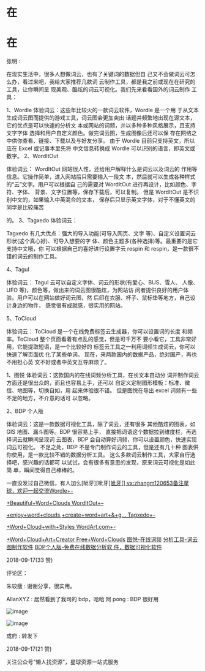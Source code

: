 # 在

# 在

张明 :

在现实生活中，很多人想做词云，也有了关键词的数据但自 己又不会做词云可怎么办，看过来吧，我给大家推荐几款词 云制作工具，都是我之前或现在在研究的工具，让你瞬间呈 现美观、酷炫的词云可视化。我们先来看看国外的词云制作 工具：

1、Wordle 体验词云：这些年比较火的一款词云软件，Wordle 是一个用 于从文本生成词云图而提供的游戏工具，词云图会更加突出 话题并频繁地出现在源文本，它的优点是可以快速的分析文 本或网站的词频，并以多种多种风格展示，且支持文字字体 选择和用户自定义颜色。做完词云图，生成图像后还可以保 存在网络之中供你查看、链接、下载以及与好友分享。 由于 Wordle 目前只支持英文，所以应在 Excel 或记事本里先将 中文信息转换成 Wordle 可以识别的语言，即英文或数字。 2、WordItOut

体验词云： WordItOut 网站很人性，还给用户解释什么是词云以及词云的 作用等信息。它操作简单，进入网站后只需要输入一段文 本，然后就可以生成各种样式的“云”文字。用户可以根据自 己的需要对 WordItOut 进行再设计，比如颜色、字符、字体、 背景、文字位置等，保存下载后，可以复制。 但是 WordItOut 是不识别中文的，如果输入中英混合的文本， 保存后只显示英文字体，对于不懂英文的同学是比较痛苦

的。 3、Tagxedo 体验词云：

Tagxedo 有几大优点：强大的导入功能(可导入网页、文字 等)、自定义设置词云形状(这个真心好)、可导入想要的字 体、颜色主题多(各种选择)等。最重要的是它支持中文哦，你 可以根据自己的喜好进行设置字云 respin 和 respin，是一款很不 错的词云的制作工具。

4、Tagul

体验词云： Tagul 云可以自定义字体、词云的形状(有爱心、BUS、雪人、 人像、UFO 等)，颜色等，做出来的词云图很酷炫，为网站访 问者提供良好的用户体验。用户可以在网站做好词云图，然 后印在衣服、杯子、鼠标垫等地方，自己设计身边的物件， 感觉很有成就感，很实用的网站。

5、ToCloud

体验词云： ToCloud 是一个在线免费标签云生成器，你可以设置词的长度 和频率。ToCloud 整个页面看着有点乱的感觉，但是可千万不 要小看它，工具非常好用，它能提取短语，是一个比较好的 标签云工具之一利用词频生成词云，你可以快速了解页面优 化了某些单词。 现在，来两款国内的数据产品，绝对国产，再也不用担心英 文不好或者中英文互导麻烦了。

1、图悦 体验词云：这款国内的在线词频分析工具，在长文本自动分 词并制作词云方面还是很出众的，而且也容易上手，还可以 自定义定制图形模板：标准、微信、地图等，切换自如，用 起来体验很不错。 但是图悦在导出 excel 词频有一些不足的地方，不介意的话可 以忽略。

2、BDP 个人版

体验词云：这是一款数据可视化工具，除了词云，还有很多 其他酷炫的图表，如 GIS 地图、漏斗图等。BDP 很容易上手， 直接把词语这个数据拉到维度栏，再选择词云就瞬间呈现词 云图表，BDP 会自动算好词频，你可以设置颜色，快速实现 词云可视化。 不足之处，BDP 不是专门制作词云的工具，但是还有几十种 图表供你使用，是一款比较不错的数据分析工具。 这么多款词云制作工具，大家自行选择吧，感兴趣的话都可 以试试，会有很多有意思的发现，原来词云可视化是如此简 单，瞬间觉得自己棒棒的。

一直没发过自己微信，有人加么[呲牙][呲牙][呲牙[] vx:zhangm120653](http://www.wordle.net/)[备注星球，欢迎一起交流](http://www.wordle.net/)[Wordle+-](http://www.wordle.net/)

[+Beautiful+Word+Clouds WordItOut+–](http://worditout.com/)

[+enjoy+word+clouds,+create+word+art+&+g... Tagxedo+-](http://www.tagxedo.com/)

[+Word+Cloud+with+Styles WordArt.com+-](https://tagul.com/)

[+Word+Cloud+Art+Creator Free+Word+Clouds](http://www.picdata.cn/) [图悦](http://www.picdata.cn/)[-](http://www.picdata.cn/)[在线词频](http://www.picdata.cn/) [分析工具](https://me.bdp.cn/home.html)[-](https://me.bdp.cn/home.html)[词云图制作软件](https://me.bdp.cn/home.html) [BDP](https://me.bdp.cn/home.html)[个人版](https://me.bdp.cn/home.html)[-](https://me.bdp.cn/home.html)[免费在线数据分析软 件，数据可视化软件](https://me.bdp.cn/home.html)

2018-09-17(33 赞)

评论区：

朱较瘦 : 谢谢分享，很实用。

AllanXYZ : 居然看到了我司的 bdp，哈哈 阿 pong : BDP 很好用

![image](img/Image_227.png)

![image](img/Image_228.png)

成府 : 转发下

2018-09-17(21 赞)

关注公众号"懒人找资源"，星球资源一站式服务